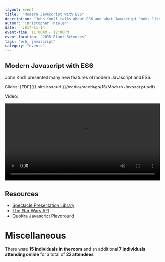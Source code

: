 ```yaml
---
layout: event
title:  "Modern Javascript with ES6"
description: "John Knoll talks about ES6 and what Javascript looks like in 2017."
author: "Christopher Thielen"
date:   2017-11-14
event-time: 11:00AM - 12:00PM
event-location: "2005 Plant Sciences"
tags: "es6, javascript"
category: "events"
---
```


Modern Javascript with ES6
-
John Knoll presented many new features of modern Javascript and ES6.

Slides: [PDF]({{ site.baseurl }}/media/meetings/15/Modern Javascript.pdf)

Video:

<video controls style="width: 100%; border: 1px solid #999;">
  <source src="{{ site.baseurl }}/media/meetings/15/App Dev SIG 2017-11-14.mp4" type="video/mp4">
  Your browser does not support the video tag.
</video>

Resources
-
 * [Spectacle Presentation Library](https://github.com/FormidableLabs/spectacle/)
 * [The Star Wars API](https://swapi.co/)
 * [Quokka Javascript Playground](https://quokkajs.com/)

Miscellaneous
=
There were **15 individuals in the room** and an additional **7 individuals attending online** for a total of **22 attendees**.
